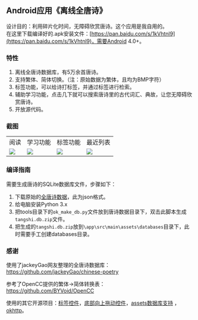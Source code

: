 ## Android应用《离线全唐诗》

设计目的：利用碎片化时间，无障碍欣赏唐诗。这个应用是我自用的。  
在这里下载编译好的.apk安装文件：[https://pan.baidu.com/s/1kVhtnl9](https://pan.baidu.com/s/1kVhtnl9)，需要Android 4.0+。
### 特性
1.  离线全唐诗数据库，有5万余首唐诗。  
2.  支持繁体、简体切换。（注：原始数据为繁体，且均为BMP字符）  
3.  标签功能，可以给诗打标签，并通过标签进行检索。  
4.  辅助学习功能，点击几下就可以搜索唐诗里的古代词汇、典故，让您无障碍欣赏唐诗。  
5.  开放源代码。

### 截图
<table>
<tr>
<td>阅读</td><td>学习功能</td><td>标签功能</td><td>最近列表</td>
</tr>
<td><img src="https://raw.githubusercontent.com/animalize/pics/master/QuanTangshi/1.png" /></td>
<td><img src="https://raw.githubusercontent.com/animalize/pics/master/QuanTangshi/2.png" /></td>
<td><img src="https://raw.githubusercontent.com/animalize/pics/master/QuanTangshi/3.png" /></td>
<td><img src="https://raw.githubusercontent.com/animalize/pics/master/QuanTangshi/4.png" /></td>
</table>

### 编译指南
需要生成唐诗的SQLite数据库文件，步骤如下：
1.  下载原始的[全唐诗数据](https://github.com/jackeyGao/chinese-poetry)，此为json格式。
2.  给电脑安装Python 3.x
3.  把tools目录下的`ok_make_db.py`文件放到唐诗数据目录下，双击此脚本生成`tangshi.db.zip`文件。
4.  把生成的`tangshi.db.zip`放到`\app\src\main\assets\databases`目录下，此时需要手工创建databases目录。

### 感谢
使用了jackeyGao网友整理的全唐诗数据库：  
https://github.com/jackeyGao/chinese-poetry

参考了OpenCC提供的繁体->简体转换表：  
https://github.com/BYVoid/OpenCC

使用的其它开源项目：[标签控件](https://github.com/whilu/AndroidTagView)，[底部向上拖动控件](https://github.com/umano/AndroidSlidingUpPanel)，[assets数据库支持](https://github.com/jgilfelt/android-sqlite-asset-helper) ，[okhttp](https://github.com/square/okhttp)。
